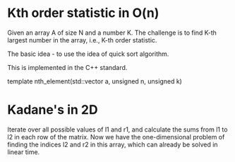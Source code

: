 # Kth order statistic in O(n)

Given an array A of size N and a number K. The challenge is to find K-th largest number in the array, i.e., K-th order statistic.

The basic idea - to use the idea of quick sort algorithm.

This is implemented in the C++ standard.

template <class T> nth_element(std::vector<T> a, unsigned n, unsigned k)

# Kadane's in 2D

Iterate over all possible values of l1 and r1, and calculate the sums from l1 to l2 in each row of the matrix. Now we have the one-dimensional problem of finding the indices l2 and r2 in this array, which can already be solved in linear time.
